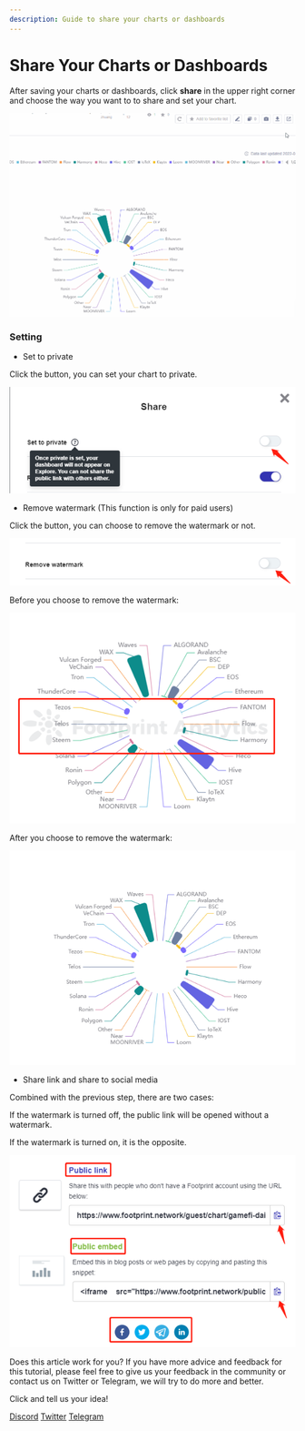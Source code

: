 ```yaml
---
description: Guide to share your charts or dashboards
---
```


# Share Your Charts or Dashboards

After saving your charts or dashboards, click **share** in the upper right corner and choose the way you want to to share and set your chart.

![](<../../.gitbook/assets/0 (4) (1)>)

### **Setting**

* Set to private

Click the button, you can set your chart to private.

![](<../../.gitbook/assets/1 (3) (1)>)

* Remove watermark (This function is only for paid users)

Click the button, you can choose to remove the watermark or not.

![](<../../.gitbook/assets/2 (4)>)

Before you choose to remove the watermark:

![](<../../.gitbook/assets/3 (5)>)

After you choose to remove the watermark:

![](<../../.gitbook/assets/4 (5)>)

* Share link and share to social media

Combined with the previous step, there are two cases:

If the watermark is turned off, the public link will be opened without a watermark.

If the watermark is turned on, it is the opposite.

![](<../../.gitbook/assets/image (35).png>)

Does this article work for you? If you have more advice and feedback for this tutorial, please feel free to give us your feedback in the community or contact us on Twitter or Telegram, we will try to do more and better.

Click and tell us your idea!

[Discord](https://discord.com/invite/3HYaR6USM7) [Twitter](https://twitter.com/Footprint\_DeFi) [Telegram](https://t.me/joinchat/4-ocuURAr2thODFh)
